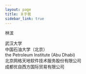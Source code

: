 ```yaml
---
layout: page
title: 关于我
sidebar_link: true
---
```


林滨  
  
武汉大学  
中国石油大学（北京）  
the Petroleum Institute (Abu Dhabi)  
北京网格天地软件技术服务股份有限公司  
成都优自西方国际贸易有限公司  
